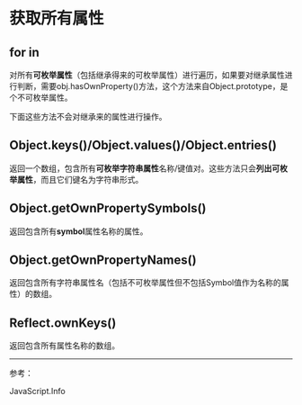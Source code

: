 # 获取所有属性

## for in

对所有**可枚举属性**（包括继承得来的可枚举属性）进行遍历，如果要对继承属性进行判断，需要obj.hasOwnProperty()方法，这个方法来自Object.prototype，是个不可枚举属性。

下面这些方法不会对继承来的属性进行操作。

## Object.keys()/Object.values()/Object.entries()

返回一个数组，包含所有**可枚举字符串属性**名称/键值对。这些方法只会**列出可枚举属性**，而且它们键名为字符串形式。

## Object.getOwnPropertySymbols()

返回包含所有**symbol**属性名称的属性。

## Object.getOwnPropertyNames()

返回包含所有字符串属性名（包括不可枚举属性但不包括Symbol值作为名称的属性）的数组。

## Reflect.ownKeys()

返回包含所有属性名称的数组。

---

参考：

JavaScript.Info